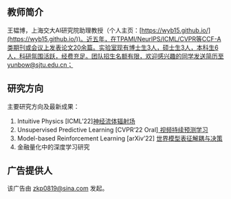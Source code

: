 ## 教师简介

王韫博，上海交大AI研究院助理教授（个人主页：[https://wyb15.github.io/](https://wyb15.github.io/))。近五年，在TPAMI/NeurIPS/ICML/CVPR等CCF-A类期刊或会议上发表论文20余篇。实验室现有博士生3人，硕士生3人，本科生6人，科研氛围活跃，经费充足。团队招生名额有限，欢迎感兴趣的同学发送简历至yunbow@sjtu.edu.cn；

## 研究方向

主要研究方向及最新成果：

1. Intuitive Physics 
   \[ICML’22\][神经流体辐射场](https://mp.weixin.qq.com/s/749Jv_iYOBsdo_xRxOngyg)
2. Unsupervised Predictive Learning
   \[CVPR‘22 Oral\][ 视频持续预测学习](https://mp.weixin.qq.com/s/tgiMhCTEg6p9yp69UTu9Ew)
3. Model-based Reinforcement Learning
   \[arXiv’22\] [世界模型表征解耦与决策](https://sites.google.com/view/iso-dream)
4. 金融量化中的深度学习研究

## 广告提供人

该广告由 zkp0819@sina.com 发起。
